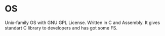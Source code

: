 # OS

Unix-family OS with GNU GPL License. Written in C and Assembly.
It gives standart C library to developers and has got some FS.
